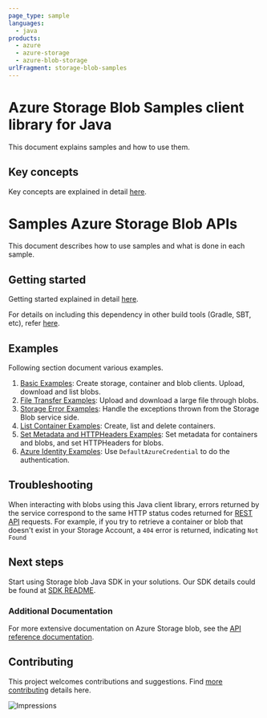 ```yaml
---
page_type: sample
languages:
  - java
products:
  - azure
  - azure-storage
  - azure-blob-storage
urlFragment: storage-blob-samples
---
```


# Azure Storage Blob Samples client library for Java
This document explains samples and how to use them.

## Key concepts
Key concepts are explained in detail [here][SDK_README_KEY_CONCEPTS].

# Samples Azure Storage Blob APIs
This document describes how to use samples and what is done in each sample.

## Getting started
Getting started explained in detail [here][SDK_README_GETTING_STARTED].

For details on including this dependency in other build tools (Gradle, SBT, etc), refer [here](https://central.sonatype.com/artifact/com.azure/azure-core).

## Examples
   Following section document various examples.

1. [Basic Examples][samples_basic]: Create storage, container and blob clients. Upload, download and list blobs.
2. [File Transfer Examples][samples_file_transfer]: Upload and download a large file through blobs.
3. [Storage Error Examples][samples_storage_error]: Handle the exceptions thrown from the Storage Blob service side.
4. [List Container Examples][samples_list_containers]: Create, list and delete containers.
5. [Set Metadata and HTTPHeaders Examples][samples_metadata]: Set metadata for containers and blobs, and set HTTPHeaders for blobs.
6. [Azure Identity Examples][samples_identity]: Use `DefaultAzureCredential` to do the authentication.

## Troubleshooting
When interacting with blobs using this Java client library, errors returned by the service correspond to the same HTTP
status codes returned for [REST API][error_codes] requests. For example, if you try to retrieve a container or blob that
doesn't exist in your Storage Account, a `404` error is returned, indicating `Not Found`

## Next steps
Start using Storage blob Java SDK in your solutions. Our SDK details could be found at [SDK README][BLOB_SDK_README]. 

###  Additional Documentation
For more extensive documentation on Azure Storage blob, see the [API reference documentation][storageblob_rest].

## Contributing
This project welcomes contributions and suggestions. Find [more contributing][SDK_README_CONTRIBUTING] details here.

<!-- LINKS -->
[BLOB_SDK_README]: https://github.com/Azure/azure-sdk-for-java/blob/main/sdk/storage/azure-storage-blob/README.md
[SDK_README_CONTRIBUTING]:https://github.com/Azure/azure-sdk-for-java/blob/main/sdk/storage/azure-storage-blob/README.md#contributing
[SDK_README_GETTING_STARTED]: https://github.com/Azure/azure-sdk-for-java/blob/main/sdk/storage/azure-storage-blob/README.md#getting-started
[SDK_README_KEY_CONCEPTS]: https://github.com/Azure/azure-sdk-for-java/blob/main/sdk/storage/azure-storage-blob/README.md#key-concepts
[samples_basic]: https://github.com/Azure/azure-sdk-for-java/blob/main/sdk/storage/azure-storage-blob/src/samples/java/com/azure/storage/blob/BasicExample.java
[samples_file_transfer]: https://github.com/Azure/azure-sdk-for-java/blob/main/sdk/storage/azure-storage-blob/src/samples/java/com/azure/storage/blob/FileTransferExample.java
[samples_storage_error]: https://github.com/Azure/azure-sdk-for-java/blob/main/sdk/storage/azure-storage-blob/src/samples/java/com/azure/storage/blob/StorageErrorHandlingExample.java
[samples_list_containers]: https://github.com/Azure/azure-sdk-for-java/blob/main/sdk/storage/azure-storage-blob/src/samples/java/com/azure/storage/blob/ListContainersExample.java
[samples_metadata]: https://github.com/Azure/azure-sdk-for-java/blob/main/sdk/storage/azure-storage-blob/src/samples/java/com/azure/storage/blob/SetMetadataAndHTTPHeadersExample.java
[samples_identity]: https://github.com/Azure/azure-sdk-for-java/blob/main/sdk/storage/azure-storage-blob/src/samples/java/com/azure/storage/blob/AzureIdentityExample.java
[storageblob_rest]: https://learn.microsoft.com/rest/api/storageservices/blob-service-rest-api
[error_codes]: https://learn.microsoft.com/rest/api/storageservices/blob-service-error-codes

![Impressions](https://azure-sdk-impressions.azurewebsites.net/api/impressions/azure-sdk-for-java%2Fsdk%2Fstorage%2Fazure-storage-blob%2Fsrc%2Fsamples%2FREADME.png)
